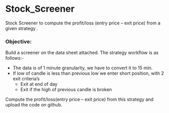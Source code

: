 # Stock_Screener
Stock Screener to compute the profit/loss (entry price – exit price) from a given strategy .

### Objective:
Build a screener on the data sheet attached. 
The strategy workflow is as follows:-
  - The data is of 1 minute granularity, we have to convert it to 15 min.
  - If low of candle is less than previous low we enter short position, with 2 exit criteria’s
      - Exit at end of day
      - Exit if the high of previous candle is broken
      
Compute the profit/loss(entry price – exit price) from this strategy and upload the code on github.
